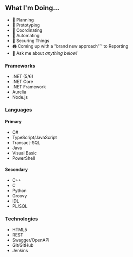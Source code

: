 ## What I'm Doing...

- 📖 Planning
- 🔧 Prototyping
- 👥 Coordinating
- 🤖 Automating
- 🔐 Securing Things
- 🖨️ Coming up with a "brand new approach"™ to Reporting
- 💬 Ask me about *anything below!*

### Frameworks

- .NET (5/6)
- .NET Core
- .NET Framework
- Aurelia
- Node.js

### Languages

#### Primary

- C#
- TypeScript/JavaScript
- Transact-SQL
- Java
- Visual Basic
- PowerShell

#### Secondary

- C++
- C
- Python
- Groovy
- IDL
- PL/SQL

### Technologies

- HTML5
- REST
- Swagger/OpenAPI
- Git/GitHub
- Jenkins
